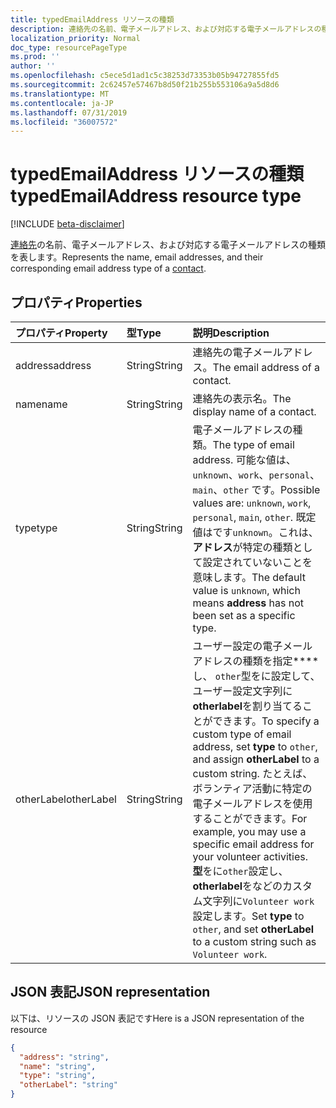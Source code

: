 ```yaml
---
title: typedEmailAddress リソースの種類
description: 連絡先の名前、電子メールアドレス、および対応する電子メールアドレスの種類を表します。
localization_priority: Normal
doc_type: resourcePageType
ms.prod: ''
author: ''
ms.openlocfilehash: c5ece5d1ad1c5c38253d73353b05b94727855fd5
ms.sourcegitcommit: 2c62457e57467b8d50f21b255b553106a9a5d8d6
ms.translationtype: MT
ms.contentlocale: ja-JP
ms.lasthandoff: 07/31/2019
ms.locfileid: "36007572"
---
```

# <a name="typedemailaddress-resource-type"></a><span data-ttu-id="334c9-103">typedEmailAddress リソースの種類</span><span class="sxs-lookup"><span data-stu-id="334c9-103">typedEmailAddress resource type</span></span>

[!INCLUDE [beta-disclaimer](../../includes/beta-disclaimer.md)]

<span data-ttu-id="334c9-104">[連絡先](contact.md)の名前、電子メールアドレス、および対応する電子メールアドレスの種類を表します。</span><span class="sxs-lookup"><span data-stu-id="334c9-104">Represents the name, email addresses, and their corresponding email address type of a [contact](contact.md).</span></span>

## <a name="properties"></a><span data-ttu-id="334c9-105">プロパティ</span><span class="sxs-lookup"><span data-stu-id="334c9-105">Properties</span></span>
| <span data-ttu-id="334c9-106">プロパティ</span><span class="sxs-lookup"><span data-stu-id="334c9-106">Property</span></span>     | <span data-ttu-id="334c9-107">型</span><span class="sxs-lookup"><span data-stu-id="334c9-107">Type</span></span>   |<span data-ttu-id="334c9-108">説明</span><span class="sxs-lookup"><span data-stu-id="334c9-108">Description</span></span>|
|:---------------|:--------|:----------|
|<span data-ttu-id="334c9-109">address</span><span class="sxs-lookup"><span data-stu-id="334c9-109">address</span></span>|<span data-ttu-id="334c9-110">String</span><span class="sxs-lookup"><span data-stu-id="334c9-110">String</span></span>|<span data-ttu-id="334c9-111">連絡先の電子メールアドレス。</span><span class="sxs-lookup"><span data-stu-id="334c9-111">The email address of a contact.</span></span>|
|<span data-ttu-id="334c9-112">name</span><span class="sxs-lookup"><span data-stu-id="334c9-112">name</span></span>|<span data-ttu-id="334c9-113">String</span><span class="sxs-lookup"><span data-stu-id="334c9-113">String</span></span>|<span data-ttu-id="334c9-114">連絡先の表示名。</span><span class="sxs-lookup"><span data-stu-id="334c9-114">The display name of a contact.</span></span>|
|<span data-ttu-id="334c9-115">type</span><span class="sxs-lookup"><span data-stu-id="334c9-115">type</span></span> |<span data-ttu-id="334c9-116">String</span><span class="sxs-lookup"><span data-stu-id="334c9-116">String</span></span> |<span data-ttu-id="334c9-117">電子メールアドレスの種類。</span><span class="sxs-lookup"><span data-stu-id="334c9-117">The type of email address.</span></span> <span data-ttu-id="334c9-118">可能な値は、`unknown`、`work`、`personal`、`main`、`other` です。</span><span class="sxs-lookup"><span data-stu-id="334c9-118">Possible values are: `unknown`, `work`, `personal`, `main`, `other`.</span></span> <span data-ttu-id="334c9-119">既定値はです`unknown`。これは、**アドレス**が特定の種類として設定されていないことを意味します。</span><span class="sxs-lookup"><span data-stu-id="334c9-119">The default value is `unknown`, which means **address** has not been set as a specific type.</span></span> |
|<span data-ttu-id="334c9-120">otherLabel</span><span class="sxs-lookup"><span data-stu-id="334c9-120">otherLabel</span></span> |<span data-ttu-id="334c9-121">String</span><span class="sxs-lookup"><span data-stu-id="334c9-121">String</span></span>  |<span data-ttu-id="334c9-122">ユーザー設定の電子メールアドレスの種類を指定\*\*\*\* し、 `other`型をに設定して、ユーザー設定文字列に**otherlabel**を割り当てることができます。</span><span class="sxs-lookup"><span data-stu-id="334c9-122">To specify a custom type of email address, set **type** to `other`, and assign **otherLabel** to a custom string.</span></span> <span data-ttu-id="334c9-123">たとえば、ボランティア活動に特定の電子メールアドレスを使用することができます。</span><span class="sxs-lookup"><span data-stu-id="334c9-123">For example, you may use a specific email address for your volunteer activities.</span></span> <span data-ttu-id="334c9-124">**型**をに`other`設定し、 **otherlabel**をなどのカスタム文字列に`Volunteer work`設定します。</span><span class="sxs-lookup"><span data-stu-id="334c9-124">Set **type** to `other`, and set **otherLabel** to a custom string such as `Volunteer work`.</span></span> |

## <a name="json-representation"></a><span data-ttu-id="334c9-125">JSON 表記</span><span class="sxs-lookup"><span data-stu-id="334c9-125">JSON representation</span></span>

<span data-ttu-id="334c9-126">以下は、リソースの JSON 表記です</span><span class="sxs-lookup"><span data-stu-id="334c9-126">Here is a JSON representation of the resource</span></span>

<!-- {
  "blockType": "resource",
  "optionalProperties": [

  ],
  "@odata.type": "microsoft.graph.typedEmailAddress"
}-->

```json
{
  "address": "string",
  "name": "string",
  "type": "string",
  "otherLabel": "string"
}

```

<!-- uuid: 8fcb5dbc-d5aa-4681-8e31-b001d5168d79
2015-10-25 14:57:30 UTC -->
<!--
{
  "type": "#page.annotation",
  "description": "emailAddress resource",
  "keywords": "",
  "section": "documentation",
  "tocPath": "",
  "suppressions": []
}
-->
